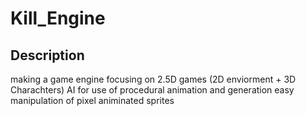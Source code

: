 # Kill_Engine

## Description

making a game engine focusing on
2.5D games (2D enviorment + 3D Charachters)
AI for use of procedural animation and generation
easy manipulation of pixel animinated sprites


